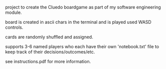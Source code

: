 project to create the Cluedo boardgame as part of my software engineering module.

board is created in ascii chars in the terminal and is played used WASD controls.

cards are randomly shuffled and assigned.

supports 3-6 named players who each have their own 'notebook.txt' file to keep track of their decisions/outcomes/etc.

see instructions.pdf for more information.
